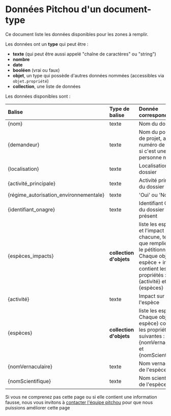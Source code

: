 # Données Pitchou d'un document-type

Ce document liste les données disponibles pour les zones à remplir.

Les données ont un **type** qui peut être :
- **texte** (qui peut être aussi appelé "chaîne de caractères" ou "string")
- **nombre** 
- **date**
- **booléen** (vrai ou faux)
- **objet**, un type qui possède d'autres données nommées (accessibles via <code>objet.propriété</code>)
- **collection**, une liste de données

Les données disponibles sont :

Balise | Type de balise | Donnée correspondante
 :--- | :--- | :--- 
{nom} | texte | Nom du dossier
{demandeur} | texte | Nom du porteur de projet, avec numéro de SIRET si c'est une personne morale
{localisation} | texte | Localisation du dossier
{activité_principale} | texte | Activité principale du dossier
{régime_autorisation_environnementale} | texte | 'Oui' ou 'Non'
{identifiant_onagre} | texte | Identifiant Onagre du dossier si présent
{espèces_impacts} | **collection d'objets** | liste les espèces et l'impact pour chacune, telles que remplies par le pétitionnaire. Chaque objet (= espèce + impact) contient les propriétés : {activité} et {espèces}
{activité} | texte | Impact sur l'espèce
{espèces} | **collection d'objets** | liste les espèces. Chaque objet (= espèce) contient les propriétés suivantes : {nomVernaculaire} et {nomScientifique}
{nomVernaculaire} | texte | Nom vernaculaire de l'espèce
{nomScientifique} | texte | Nom scientifique de l'espèce



Si vous ne comprenez pas cette page ou si elle contient une information fausse, nous vous invitons à <a href="mailto:pitchou@beta.gouv.fr">contacter l'équipe pitchou</a> pour que nous puissions améliorer cette page



